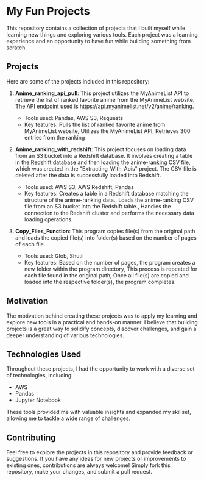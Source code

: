 # My Fun Projects

This repository contains a collection of projects that I built myself while learning new things and exploring various tools. Each project was a learning experience and an opportunity to have fun while building something from scratch.

## Projects

Here are some of the projects included in this repository:

1. **Anime_ranking_api_pull**: This project utilizes the MyAnimeList API to retrieve the list of ranked favorite anime from the MyAnimeList website. The API endpoint used is <https://api.myanimelist.net/v2/anime/ranking>.
   - Tools used: Pandas, AWS S3, Requests
   - Key features: Pulls the list of ranked favorite anime from MyAnimeList website, Utilizes the MyAnimeList API, Retrieves 300 entries from the ranking

2. **Anime_ranking_with_redshift**: This project focuses on loading data from an S3 bucket into a Redshift database. It involves creating a table in the Redshift database and then loading the anime-ranking CSV file, which was created in the "Extracting_With_Apis" project. The CSV file is deleted after the data is successfully loaded into Redshift.

   - Tools used: AWS S3, AWS Redshift, Pandas
   - Key features: Creates a table in a Redshift database matching the structure of the anime-ranking data., Loads the anime-ranking CSV file from an S3 bucket into the Redshift table., Handles the connection to the Redshift cluster and performs the necessary data loading operations.

3. **Copy_Files_Function**: This program copies file(s) from the original path and loads the copied file(s) into folder(s) based on the number of pages of each file.

   - Tools used: Glob, Shutil
   - Key features: Based on the number of pages, the program creates a new folder within the program directory, This process is repeated for each file found in the original path, Once all file(s) are copied and loaded into the respective folder(s), the program completes.

## Motivation

The motivation behind creating these projects was to apply my learning and explore new tools in a practical and hands-on manner. I believe that building projects is a great way to solidify concepts, discover challenges, and gain a deeper understanding of various technologies.

## Technologies Used

Throughout these projects, I had the opportunity to work with a diverse set of technologies, including:

- AWS
- Pandas
- Jupyter Notebook

These tools provided me with valuable insights and expanded my skillset, allowing me to tackle a wide range of challenges.

## Contributing

Feel free to explore the projects in this repository and provide feedback or suggestions. If you have any ideas for new projects or improvements to existing ones, contributions are always welcome! Simply fork this repository, make your changes, and submit a pull request.
